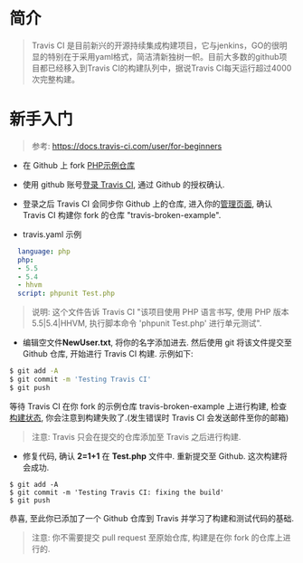 # 简介
> Travis CI 是目前新兴的开源持续集成构建项目，它与jenkins，GO的很明显的特别在于采用yaml格式，简洁清新独树一帜。目前大多数的github项目都已经移入到Travis CI的构建队列中，据说Travis CI每天运行超过4000次完整构建。

# 新手入门
> 参考: https://docs.travis-ci.com/user/for-beginners

- 在 Github 上 fork [PHP示例仓库](https://github.com/plaindocs/travis-broken-example)

- 使用 github 账号[登录 Travis CI](https://travis-ci.org/auth), 通过 Github 的授权确认.

- 登录之后 Travis CI 会同步你 Github 上的仓库, 进入你的[管理页面](https://travis-ci.org/profile), 确认 Travis CI 构建你 fork 的仓库 "travis-broken-example".
- travis.yaml 示例
``` yaml
  language: php
  php:
  - 5.5
  - 5.4
  - hhvm
  script: phpunit Test.php
```
> 说明: 这个文件告诉 Travis CI "该项目使用 PHP 语言书写, 使用 PHP 版本5.5|5.4|HHVM, 执行脚本命令 'phpunit Test.php' 进行单元测试".

- 编辑空文件**NewUser.txt**, 将你的名字添加进去. 然后使用 git 将该文件提交至 Github 仓库, 开始进行 Travis CI 构建. 示例如下:
``` bash
$ git add -A
$ git commit -m 'Testing Travis CI'
$ git push
```
等待 Travis CI 在你 fork 的示例仓库 travis-broken-example 上进行构建, 检查[构建状态](https://travis-ci.org/repositories), 你会注意到构建失败了.(发生错误时 Travis CI 会发送邮件至你的邮箱)
> 注意: Travis 只会在提交的仓库添加至 Travis 之后进行构建.

- 修复代码, 确认 __2=1+1__ 在 __Test.php__ 文件中. 重新提交至 Github. 这次构建将会成功.
```
$ git add -A
$ git commit -m 'Testing Travis CI: fixing the build'
$ git push
```

恭喜, 至此你已添加了一个 Github 仓库到 Travis 并学习了构建和测试代码的基础.

> 注意: 你不需要提交 pull request 至原始仓库, 构建是在你 fork 的仓库上进行的.
